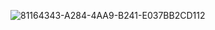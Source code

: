 ![81164343-A284-4AA9-B241-E037BB2CD112](https://github.com/user-attachments/assets/4fea52e6-5252-48ff-9f1d-7d2ee0867270)
